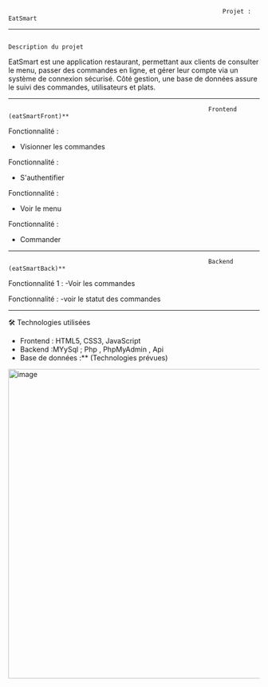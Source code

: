                                                                 Projet : EatSmart
---

                                                                Description du projet

EatSmart est une application  restaurant, permettant aux clients de consulter le menu, passer des commandes en ligne, et gérer leur compte via un système de connexion sécurisé. Côté gestion, une base de données assure le suivi des commandes, utilisateurs et plats.

---

                                                            

                                                            Frontend (eatSmartFront)**

 Fonctionnalité  :
- Visionner les commandes

 Fonctionnalité  :
- S'authentifier

 Fonctionnalité  :
- Voir le menu

Fonctionnalité :
- Commander
   
---

                                                            Backend (eatSmartBack)**

Fonctionnalité 1 : 
-Voir les commandes 
  
Fonctionnalité : 
-voir le statut des commandes 

---


🛠️ Technologies utilisées

- Frontend : HTML5, CSS3, JavaScript 
- Backend :MYySql ; Php , PhpMyAdmin , Api 
- Base de données :** (Technologies prévues)


<img width="1072" height="620" alt="image" src="https://github.com/user-attachments/assets/553c52c9-33b7-40df-aaa7-cfd59c5054b1" />
